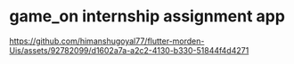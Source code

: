 # game_on internship assignment app


https://github.com/himanshugoyal77/flutter-morden-Uis/assets/92782099/d1602a7a-a2c2-4130-b330-51844f4d4271

